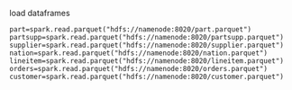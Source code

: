 load dataframes 

```region=spark.read.parquet("hdfs://namenode:8020/region.parquet")
part=spark.read.parquet("hdfs://namenode:8020/part.parquet")
partsupp=spark.read.parquet("hdfs://namenode:8020/partsupp.parquet")
supplier=spark.read.parquet("hdfs://namenode:8020/supplier.parquet")
nation=spark.read.parquet("hdfs://namenode:8020/nation.parquet")
lineitem=spark.read.parquet("hdfs://namenode:8020/lineitem.parquet")
orders=spark.read.parquet("hdfs://namenode:8020/orders.parquet")
customer=spark.read.parquet("hdfs://namenode:8020/customer.parquet")
